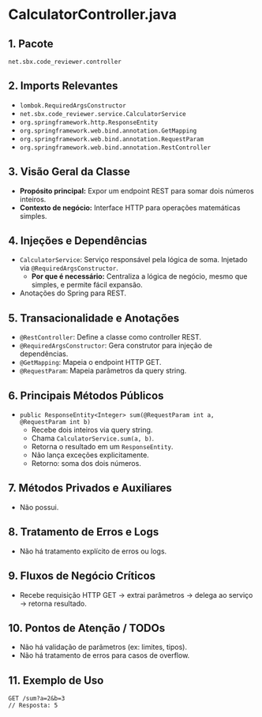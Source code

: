 # CalculatorController.java

## 1. Pacote
`net.sbx.code_reviewer.controller`

## 2. Imports Relevantes
- `lombok.RequiredArgsConstructor`
- `net.sbx.code_reviewer.service.CalculatorService`
- `org.springframework.http.ResponseEntity`
- `org.springframework.web.bind.annotation.GetMapping`
- `org.springframework.web.bind.annotation.RequestParam`
- `org.springframework.web.bind.annotation.RestController`

## 3. Visão Geral da Classe
- **Propósito principal:** Expor um endpoint REST para somar dois números inteiros.
- **Contexto de negócio:** Interface HTTP para operações matemáticas simples.

## 4. Injeções e Dependências
- `CalculatorService`: Serviço responsável pela lógica de soma. Injetado via `@RequiredArgsConstructor`.
  - **Por que é necessário:** Centraliza a lógica de negócio, mesmo que simples, e permite fácil expansão.
- Anotações do Spring para REST.

## 5. Transacionalidade e Anotações
- `@RestController`: Define a classe como controller REST.
- `@RequiredArgsConstructor`: Gera construtor para injeção de dependências.
- `@GetMapping`: Mapeia o endpoint HTTP GET.
- `@RequestParam`: Mapeia parâmetros da query string.

## 6. Principais Métodos Públicos
- `public ResponseEntity<Integer> sum(@RequestParam int a, @RequestParam int b)`
  - Recebe dois inteiros via query string.
  - Chama `CalculatorService.sum(a, b)`.
  - Retorna o resultado em um `ResponseEntity`.
  - Não lança exceções explicitamente.
  - Retorno: soma dos dois números.

## 7. Métodos Privados e Auxiliares
- Não possui.

## 8. Tratamento de Erros e Logs
- Não há tratamento explícito de erros ou logs.

## 9. Fluxos de Negócio Críticos
- Recebe requisição HTTP GET → extrai parâmetros → delega ao serviço → retorna resultado.

## 10. Pontos de Atenção / TODOs
- Não há validação de parâmetros (ex: limites, tipos).
- Não há tratamento de erros para casos de overflow.

## 11. Exemplo de Uso
```http
GET /sum?a=2&b=3
// Resposta: 5
``` 